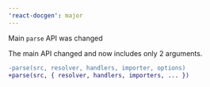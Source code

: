 ```yaml
---
'react-docgen': major
---
```


Main `parse` API was changed

The main API changed and now includes only 2 arguments.

```diff
-parse(src, resolver, handlers, importer, options)
+parse(src, { resolver, handlers, importers, ... })
```
